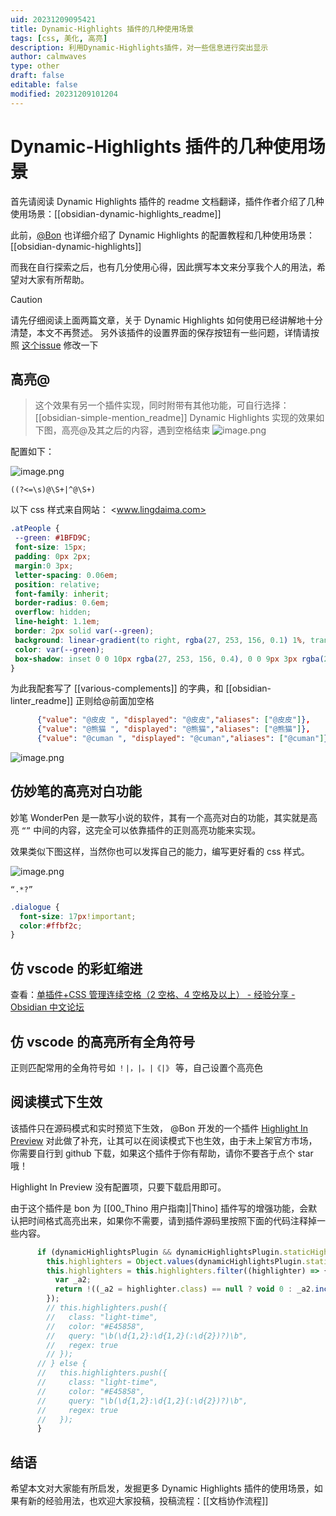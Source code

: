 ```yaml
---
uid: 20231209095421
title: Dynamic-Highlights 插件的几种使用场景
tags: [css, 美化, 高亮]
description: 利用Dynamic-Highlights插件，对一些信息进行突出显示
author: calmwaves
type: other
draft: false
editable: false
modified: 20231209101204
---
```


# Dynamic-Highlights 插件的几种使用场景

首先请阅读 Dynamic Highlights 插件的 readme 文档翻译，插件作者介绍了几种使用场景：[[obsidian-dynamic-highlights_readme]]

此前，[@Bon](https://pkmer.cn/authors/bon) 也详细介绍了 Dynamic Highlights 的配置教程和几种使用场景：[[obsidian-dynamic-highlights]]

而我在自行探索之后，也有几分使用心得，因此撰写本文来分享我个人的用法，希望对大家有所帮助。

> [!caution]
> 请先仔细阅读上面两篇文章，关于 Dynamic Highlights 如何使用已经讲解地十分清楚，本文不再赘述。
> 另外该插件的设置界面的保存按钮有一些问题，详情请按照 [这个issue](https://github.com/nothingislost/obsidian-dynamic-highlights/issues/72) 修改一下

## 高亮@

> 这个效果有另一个插件实现，同时附带有其他功能，可自行选择：[[obsidian-simple-mention_readme]]
Dynamic Highlights 实现的效果如下图，高亮@及其之后的内容，遇到空格结束
![image.png](https://cdn.pkmer.cn/images/20231209095735.png!pkmer)

配置如下：

![image.png](https://cdn.pkmer.cn/images/20231209095825.png!pkmer)

```
((?<=\s)@\S+|^@\S+)
```

以下 css 样式来自网站： <www.lingdaima.com>

```css
.atPeople {
 --green: #1BFD9C;
 font-size: 15px;
 padding: 0px 2px;
 margin:0 3px;
 letter-spacing: 0.06em;
 position: relative;
 font-family: inherit;
 border-radius: 0.6em;
 overflow: hidden;
 line-height: 1.1em;
 border: 2px solid var(--green);
 background: linear-gradient(to right, rgba(27, 253, 156, 0.1) 1%, transparent 40%,transparent 60% , rgba(27, 253, 156, 0.1) 100%);
 color: var(--green);
 box-shadow: inset 0 0 10px rgba(27, 253, 156, 0.4), 0 0 9px 3px rgba(27, 253, 156, 0.1);
}
```

为此我配套写了 [[various-complements]] 的字典，和 [[obsidian-linter_readme]] 正则给@前面加空格

```json
      {"value": "@皮皮 ", "displayed": "@皮皮","aliases": ["@皮皮"]},
      {"value": "@熊猫 ", "displayed": "@熊猫","aliases": ["@熊猫"]},
      {"value": "@cuman ", "displayed": "@cuman","aliases": ["@cuman"]},
```

![image.png](https://cdn.pkmer.cn/images/20231209095838.png!pkmer)

## 仿妙笔的高亮对白功能

妙笔 WonderPen 是一款写小说的软件，其有一个高亮对白的功能，其实就是高亮 `“”` 中间的内容，这完全可以依靠插件的正则高亮功能来实现。

效果类似下图这样，当然你也可以发挥自己的能力，编写更好看的 css 样式。

![image.png](https://cdn.pkmer.cn/images/20231209095855.png!pkmer)

```
“.*?”
```

```css
.dialogue {
  font-size: 17px!important;
  color:#ffbf2c;
}
```

## 仿 vscode 的彩虹缩进

查看：[单插件+CSS 管理连续空格（2 空格、4 空格及以上） - 经验分享 - Obsidian 中文论坛](https://forum-zh.obsidian.md/t/topic/26298)

## 仿 vscode 的高亮所有全角符号

正则匹配常用的全角符号如 `！|，|。|《|》` 等，自己设置个高亮色

## 阅读模式下生效

该插件只在源码模式和实时预览下生效， @Bon 开发的一个插件 [Highlight In Preview](https://github.com/Quorafind/Obsidian-Highlight-In-Preview) 对此做了补充，让其可以在阅读模式下也生效，由于未上架官方市场，你需要自行到 github 下载，如果这个插件于你有帮助，请你不要吝于点个 star 哦！

Highlight In Preview 没有配置项，只要下载启用即可。

由于这个插件是 bon 为 [[00_Thino 用户指南]|Thino] 插件写的增强功能，会默认把时间格式高亮出来，如果你不需要，请到插件源码里按照下面的代码注释掉一些内容。

```js
      if (dynamicHighlightsPlugin && dynamicHighlightsPlugin.staticHighlighter[1].value.queries) {
        this.highlighters = Object.values(dynamicHighlightsPlugin.staticHighlighter[1].value.queries);
        this.highlighters = this.highlighters.filter((highlighter) => {
          var _a2;
          return !((_a2 = highlighter.class) == null ? void 0 : _a2.includes("light-time"));
        });
        // this.highlighters.push({
        //   class: "light-time",
        //   color: "#E45858",
        //   query: "\b(\d{1,2}:\d{1,2}(:\d{2})?)\b",
        //   regex: true
        // });
      // } else {
      //   this.highlighters.push({
      //     class: "light-time",
      //     color: "#E45858",
      //     query: "\b(\d{1,2}:\d{1,2}(:\d{2})?)\b",
      //     regex: true
      //   });
      }
```

## 结语

希望本文对大家能有所启发，发掘更多 Dynamic Highlights 插件的使用场景，如果有新的经验用法，也欢迎大家投稿，投稿流程：[[文档协作流程]]
